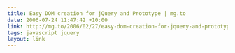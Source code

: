 ```yaml
---
title: Easy DOM creation for jQuery and Prototype | mg.to
date: 2006-07-24 11:47:42 +10:00
link: http://mg.to/2006/02/27/easy-dom-creation-for-jquery-and-prototype
tags: javascript jquery
layout: link
---
```

